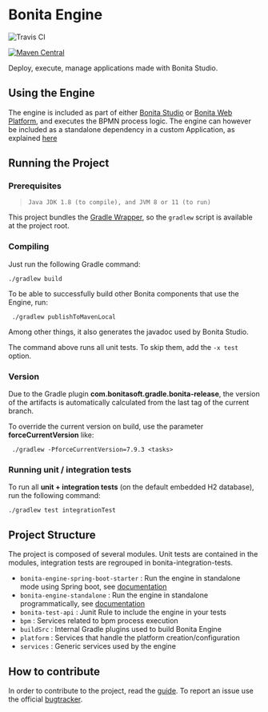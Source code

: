 # Bonita Engine

![Travis CI](https://img.shields.io/travis/bonitasoft/bonita-engine/master?label=Travis%20build&logo=travis)

[![Maven Central](https://maven-badges.herokuapp.com/maven-central/org.bonitasoft.engine/bonita-server/badge.svg)](https://maven-badges.herokuapp.com/maven-central/org.bonitasoft.engine/bonita-server)

Deploy, execute, manage applications made with Bonita Studio.


## Using the Engine

The engine is included as part of either [Bonita Studio][downloads] or [Bonita Web Platform][downloads], and executes the BPMN process logic.
The engine can however be included as a standalone dependency in a custom Application, as explained [here][standalone]

## Running the Project

### Prerequisites
>     Java JDK 1.8 (to compile), and JVM 8 or 11 (to run)

This project bundles the [Gradle Wrapper][wrapper], so the `gradlew` script is available at
the project root.

### Compiling

Just run the following Gradle command:
```
./gradlew build
```

To be able to successfully build other Bonita components that use the Engine, run:
```
 ./gradlew publishToMavenLocal
```
Among other things, it also generates the javadoc used by Bonita Studio.

The command above runs all unit tests. To skip them, add the `-x test`
option.

### Version
Due to the Gradle plugin **com.bonitasoft.gradle.bonita-release**, the version of the artifacts is automatically calculated from the last tag of the current branch.

To override the current version on build, use the parameter **forceCurrentVersion** like:

```
 ./gradlew -PforceCurrentVersion=7.9.3 <tasks>
```

### Running unit / integration tests

To run all **unit + integration tests** (on the default embedded H2
database), run the following command:
```
./gradlew test integrationTest
```

## Project Structure
The project is composed of several modules. Unit tests are contained in the modules, integration tests are regrouped in bonita-integration-tests.

* `bonita-engine-spring-boot-starter` : Run the engine in standalone mode using Spring boot, see [documentation][standalone]
* `bonita-engine-standalone` : Run the engine in standalone programmatically, see [documentation][standalone]
* `bonita-test-api` : Junit Rule to include the engine in your tests
* `bpm` : Services related to bpm process execution
* `buildSrc` : Internal Gradle plugins used to build Bonita Engine
* `platform` : Services that handle the platform creation/configuration
* `services` : Generic services used by the engine

## How to contribute
In order to contribute to the project, read the [guide][guide].
To report an issue use the official [bugtracker][bugtracker].




[downloads]: https://www.bonitasoft.com/downloads
[standalone]: https://documentation.bonitasoft.com/bonita/7.9/embed-engine
[guide]: https://github.com/bonitasoft/bonita-developer-resources/blob/master/CONTRIBUTING.MD
[wrapper]: https://docs.gradle.org/current/userguide/gradle_wrapper.html
[bugtracker]: https://bonita.atlassian.net/projects/BBPMC/issues
